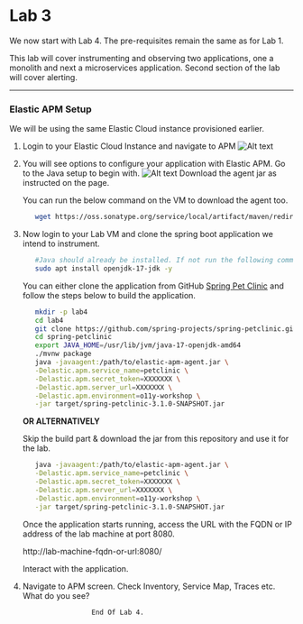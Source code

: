 # Lab 3

We now start with Lab 4. The pre-requisites remain the same as for Lab 1.

This lab will cover instrumenting and observing two applications, one a monolith and next a microservices application. Second section of the lab will cover alerting.

---
### Elastic APM Setup

We will be using the same Elastic Cloud instance provisioned earlier.


1. Login to your Elastic Cloud Instance and navigate to APM
   ![Alt text](../assets/image-24.png) 

2. You will see options to configure your application with Elastic APM. Go to the Java setup to begin with.
   ![Alt text](../assets/image-25.png)
   Download the agent jar as instructed on the page.
   
   You can run the below command on the VM to download the agent too.
   ```bash
      wget https://oss.sonatype.org/service/local/artifact/maven/redirect?r=releases\&g=co.elastic.apm\&a=elastic-apm-agent\&v=LATEST -O elastic-apm-agent.jar
   ```
3. Now login to your Lab VM and clone the spring boot application we intend to instrument.
   
   ```bash
      #Java should already be installed. If not run the following command.
      sudo apt install openjdk-17-jdk -y
   ```
   You can either clone the application from GitHub [Spring Pet Clinic](https://github.com/spring-projects/spring-petclinic) and follow the steps below to build the application. 

   ```bash
      mkdir -p lab4
      cd lab4
      git clone https://github.com/spring-projects/spring-petclinic.git
      cd spring-petclinic
      export JAVA_HOME=/usr/lib/jvm/java-17-openjdk-amd64
      ./mvnw package
      java -javaagent:/path/to/elastic-apm-agent.jar \
      -Delastic.apm.service_name=petclinic \
      -Delastic.apm.secret_token=XXXXXXX \
      -Delastic.apm.server_url=XXXXXXX \
      -Delastic.apm.environment=o11y-workshop \
      -jar target/spring-petclinic-3.1.0-SNAPSHOT.jar
   ```   
   __OR ALTERNATIVELY__

   Skip the build part & download the jar from this repository and use it for the lab.
   
   ```bash
      java -javaagent:/path/to/elastic-apm-agent.jar \
      -Delastic.apm.service_name=petclinic \
      -Delastic.apm.secret_token=XXXXXXX \
      -Delastic.apm.server_url=XXXXXXX \
      -Delastic.apm.environment=o11y-workshop \
      -jar target/spring-petclinic-3.1.0-SNAPSHOT.jar
   ```
   
   Once the application starts running, access the URL with the FQDN or IP address of the lab machine at port 8080.

   http://lab-machine-fqdn-or-url:8080/

   Interact with the application. 

4. Navigate to APM screen. Check Inventory, Service Map, Traces etc. 
   What do you see? 



                        End Of Lab 4.


